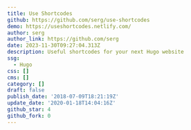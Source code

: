 ```yaml
---
title: Use Shortcodes
github: https://github.com/serg/use-shortcodes
demo: https://useshortcodes.netlify.com/
author: serg
author_link: https://github.com/serg
date: 2023-11-30T09:27:04.313Z
description: Useful shortcodes for your next Hugo website
ssg:
  - Hugo
css: []
cms: []
category: []
draft: false
publish_date: '2018-07-09T18:21:19Z'
update_date: '2020-01-18T14:04:16Z'
github_star: 4
github_fork: 0
---
```

